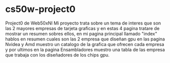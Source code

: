 # cs50w-project0
Project0 de Web50xNI
Mi proyecto trata sobre un tema de interes que son las 2 mayores empresas de tarjeta graficas y en estas 4 pagina tratare de mostrar un resumen sobres ellos,
en mi pagina principal llamado "index" hablos en resumen cuales son las 2 empresa que diseñan gpu
en las pagina Nvidea y Amd muestro un catalogo de la grafica que ofrecen cada empresa y por ultimos en la pagina Ensambladores muestro una tabla de las empresa que trabaja con los diseñadores de los chips gpu.

